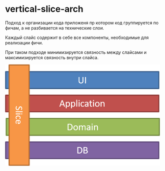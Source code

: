 # vertical-slice-arch

Подход к организации кода приложеня пр котором код группируется по фичам, а не разбивается на технические слои.

Каждый слайс содержит в себе все компоненты, необходимые для реализации фичи.

При таком подходе минимизируется связность между слайсами и максимизируется связность внутри слайса.

![vertical_slice](vertical_slice.png)